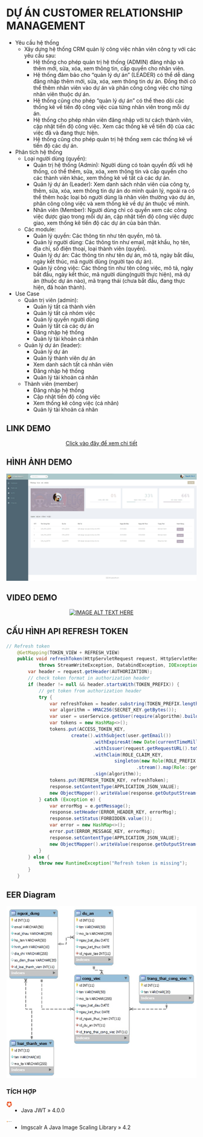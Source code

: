 # DỰ ÁN CUSTOMER RELATIONSHIP MANAGEMENT
- Yêu cầu hệ thống
    - Xây dựng hệ thống CRM quản lý công việc nhân viên công ty với các yêu cầu sau:
        - Hệ thống cho phép quản trị hệ thống (ADMIN) đăng nhập và thêm mới, sửa, xóa, xem thông tin, cấp quyền cho nhân viên.
        - Hệ thống đảm bảo cho “quản lý dự án” (LEADER) có thể dễ dàng đăng nhập thêm mới, sửa, xóa, xem thông tin dự án. Đồng thời có thể thêm nhân viên vào dự án và phân công công việc cho từng nhân viên thuộc dự án.
        - Hệ thống cũng cho phép “quản lý dự án” có thể theo dõi các thống kê về tiến độ công việc của từng nhân viên trong mỗi dự án.
        - Hệ thống cho phép nhân viên đăng nhập với tư cách thành viên, cập nhật tiến độ công việc. Xem các thống kê về tiến độ của các việc đã và đang thực hiện.
        - Hệ thống cũng cho phép quản trị hệ thống xem các thống kê về tiến độ các dự án.
- Phân tích hệ thống
    - Loại người dùng (quyền):
        - Quản trị hệ thống (Admin): Người dùng có toàn quyền đối với hệ thống, có thể thêm, sửa, xóa, xem thông tin và cấp quyền cho các thành viên khác, xem thống kê về tất cả các dự án.
        - Quản lý dự án (Leader): Xem danh sách nhân viên của công ty, thêm, sửa, xóa, xem thông tin dự án do mình quản lý, ngoài ra có thể thêm hoặc loại bỏ người dùng là nhân viên thường vào dự án, phân công công việc và xem thống kê về dự án thuộc về mình.
        - Nhân viên (Member): Người dùng chỉ có quyền xem các công việc được giao trong mỗi dự án, cập nhật tiến độ công việc được giao, xem thống kê tiến độ các dự án của bản thân.
    - Các module:
        - Quản lý quyền: Các thông tin như tên quyền, mô tả.
        - Quản lý người dùng: Các thông tin như email, mật khẩu, họ tên, địa chỉ, số điện thoại, loại thành viên (quyền).
        - Quản lý dự án: Các thông tin như tên dự án, mô tả, ngày bắt đầu, ngày kết thúc, mã người dùng (người tạo dự án).
        - Quản lý công việc: Các thông tin như tên công việc, mô tả, ngày bắt đầu, ngày kết thúc, mã người dùng(người thực hiện), mã dự án (thuộc dự án nào), mã trạng thái (chưa bắt đầu, đang thực hiện, đã hoàn thành).
- Use Case
    - Quản trị viên (admin):
        - Quản lý tất cả thành viên
        - Quản lý tất cả nhóm việc
        - Quản lý quyền người dùng
        - Quản lý tất cả các dự án
        - Đăng nhập hệ thống
        - Quản lý tài khoản cá nhân
    - Quản lý dự án (leader):
        - Quản lý dự án
        - Quản lý thành viên dự án
        - Xem danh sách tất cả nhân viên
        - Đăng nhập hệ thống
        - Quản lý tài khoản cá nhân
    - Thành viên (member)
        - Đăng nhập hệ thống
        - Cập nhật tiến độ công việc
        - Xem thống kê công việc (cá nhân)
        - Quản lý tài khoản cá nhân

## LINK DEMO
<div align="center">

[Click vào đây để xem chi tiết](https://crm-project.herokuapp.com)

</div>

## HÌNH ẢNH DEMO
<p align="center">
<img src="https://raw.githubusercontent.com/Tynab/CRM-Project/master/pic/0.jpg"></img>
</p>

## VIDEO DEMO
<div align="center">

[![IMAGE ALT TEXT HERE](https://img.youtube.com/vi/3W1kdSJdITo/0.jpg)](https://youtu.be/3W1kdSJdITo)

</div>

## CẤU HÌNH API REFRESH TOKEN
```java
// Refresh token
    @GetMapping(TOKEN_VIEW + REFRESH_VIEW)
    public void refreshToken(HttpServletRequest request, HttpServletResponse response)
            throws StreamWriteException, DatabindException, IOException {
        var header = request.getHeader(AUTHORIZATION);
        // check token format in authorization header
        if (header != null && header.startsWith(TOKEN_PREFIX)) {
            // get token from authorization header
            try {
                var refreshToken = header.substring(TOKEN_PREFIX.length());
                var algorithm = HMAC256(SECRET_KEY.getBytes());
                var user = userService.getUser(require(algorithm).build().verify(refreshToken).getSubject());
                var tokens = new HashMap<>();
                tokens.put(ACCESS_TOKEN_KEY,
                        create().withSubject(user.getEmail())
                                .withExpiresAt(new Date(currentTimeMillis() + EXPIRATION_TIME))
                                .withIssuer(request.getRequestURL().toString())
                                .withClaim(ROLE_CLAIM_KEY,
                                        singleton(new Role(ROLE_PREFIX + user.getRole().getName().toUpperCase()))
                                                .stream().map(Role::getName).collect(toList()))
                                .sign(algorithm));
                tokens.put(REFRESH_TOKEN_KEY, refreshToken);
                response.setContentType(APPLICATION_JSON_VALUE);
                new ObjectMapper().writeValue(response.getOutputStream(), tokens);
            } catch (Exception e) {
                var errorMsg = e.getMessage();
                response.setHeader(ERROR_HEADER_KEY, errorMsg);
                response.setStatus(FORBIDDEN.value());
                var error = new HashMap<>();
                error.put(ERROR_MESSAGE_KEY, errorMsg);
                response.setContentType(APPLICATION_JSON_VALUE);
                new ObjectMapper().writeValue(response.getOutputStream(), error);
            }
        } else {
            throw new RuntimeException("Refresh token is missing");
        }
    }
```

## EER Diagram
<p align="center">
<img src="https://raw.githubusercontent.com/Tynab/CRM-Project/master/design/EER%20Diagram.jpg"></img>
</p>

### TÍCH HỢP
<img src="https://raw.githubusercontent.com/Tynab/CRM-Project/master/pic/1.png" align="left" width="3%" height="3%"></img>
<div style="display:flex;">

- Java JWT » 4.0.0

</div>
<img src="https://raw.githubusercontent.com/Tynab/CRM-Project/master/pic/2.png" align="left" width="3%" height="3%"></img>
<div style="display:flex;">

- Imgscalr A Java Image Scaling Library » 4.2

</div>